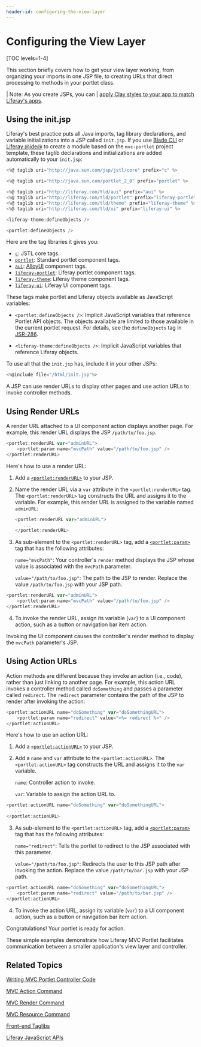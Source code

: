 ```yaml
---
header-id: configuring-the-view-layer
---
```


# Configuring the View Layer

[TOC levels=1-4]

This section briefly covers how to get your view layer working, from organizing
your imports in one JSP file, to creating URLs that direct processing to
methods in your portlet class. 

| Note: As you create JSPs, you can
| [apply Clay styles to your app to match Liferay's apps](/docs/7-1/tutorials/-/knowledge_base/t/applying-clay-styles-to-your-app).

## Using the init.jsp 

Liferay's best practice puts all Java imports, tag library declarations, and
variable initializations into a JSP called `init.jsp`. If you use 
[Blade CLI](/docs/7-1/tutorials/-/knowledge_base/t/blade-cli) or 
[Liferay @ide@](/docs/7-1/tutorials/-/knowledge_base/t/liferay-ide)
to create a module based on the `mvc-portlet` project template, these taglib
declarations and initializations are added automatically to your `init.jsp`:

```javascript
<%@ taglib uri="http://java.sun.com/jsp/jstl/core" prefix="c" %>

<%@ taglib uri="http://java.sun.com/portlet_2_0" prefix="portlet" %>

<%@ taglib uri="http://liferay.com/tld/aui" prefix="aui" %>
<%@ taglib uri="http://liferay.com/tld/portlet" prefix="liferay-portlet" %>
<%@ taglib uri="http://liferay.com/tld/theme" prefix="liferay-theme" %>
<%@ taglib uri="http://liferay.com/tld/ui" prefix="liferay-ui" %>

<liferay-theme:defineObjects />

<portlet:defineObjects />
```

Here are the tag libraries it gives you:

-   [`c`](https://docs.liferay.com/ce/portal/7.2-latest/taglibs/util-taglib/c/tld-frame.html): JSTL core tags. 
-   [`portlet`](https://docs.liferay.com/ce/portal/7.2-latest/taglibs/util-taglib/portlet/tld-frame.html): Standard portlet component tags. 
-   [`aui`](https://docs.liferay.com/ce/portal/7.2-latest/taglibs/util-taglib/aui/tld-summary.html): [AlloyUI](https://alloyui.com/) component tags.  
-   [`liferay-portlet`](https://docs.liferay.com/ce/portal/7.2-latest/taglibs/util-taglib/liferay-portlet/tld-frame.html): Liferay portlet component tags. 
-   [`liferay-theme`](https://docs.liferay.com/ce/portal/7.2-latest/taglibs/util-taglib/liferay-theme/tld-frame.html): Liferay theme component tags. 
-   [`liferay-ui`](https://docs.liferay.com/ce/portal/7.2-latest/taglibs/util-taglib/liferay-ui/tld-frame.html): Liferay UI component tags. 

These tags make portlet and Liferay objects available as JavaScript variables:  

-   `<portlet:defineObjects />`: Implicit JavaScript variables that reference 
    Portlet API objects. The objects available are limited to those available in
    the current portlet request. For details, see the `defineObjects` tag in
    [JSR-286](https://jcp.org/en/jsr/detail?id=286). 

-   `<liferay-theme:defineObjects />`: Implicit JavaScript variables that 
    reference Liferay objects. 

To use all that the `init.jsp` has, include it in your other JSPs:

```javascript
<%@include file="/html/init.jsp"%>
```

A JSP can use render URLs to display other pages and use action URLs to invoke
controller methods. 

## Using Render URLs

A render URL attached to a UI component action displays another page. For example, this render URL displays the JSP `/path/to/foo.jsp`. 

```javascript
<portlet:renderURL var="adminURL">
    <portlet:param name="mvcPath" value="/path/to/foo.jsp" />
</portlet:renderURL>
```

Here's how to use a render URL:

1.  Add a
    [`<portlet:renderURL>`](@platform-ref@/7.2-latest/taglibs/util-taglib/portlet/renderURL.html)
    to your JSP. 

2.  Name the render URL via a `var` attribute in the `<portlet:renderURL>` tag.
    The `<portlet:renderURL>` tag constructs the URL and assigns it to the
    variable. For example, this render URL is assigned to the variable named
    `adminURL`: 

    ```javascript
    <portlet:renderURL var="adminURL">
       ...
    </portlet:renderURL>
    ```

3.  As sub-element to the `<portlet:renderURL>` tag, add a 
    [`<portlet:param>`](@platform-ref@/7.2-latest/taglibs/util-taglib/portlet/param.html)
    tag that has the following attributes:

    `name="mvcPath"`: Your controller's `render` method displays the JSP whose 
    value is associated with the `mvcPath` parameter. 

    `value="/path/to/foo.jsp"`: The path to the JSP to render. Replace the value
    `/path/to/foo.jsp` with your JSP path. 

```javascript
<portlet:renderURL var="adminURL">
    <portlet:param name="mvcPath" value="/path/to/foo.jsp" />
</portlet:renderURL>
```

4.  To invoke the render URL, assign its variable (`var`) to a UI component 
    action, such as a button or navigation bar item action. 

Invoking the UI component causes the controller's render method to display the
`mvcPath` parameter's JSP. 

## Using Action URLs

Action methods are different because they invoke an action (i.e., code), rather
than just linking to another page. For example, this action URL invokes a
controller method called `doSomething` and passes a parameter called `redirect`.
The `redirect` parameter contains the path of the JSP to render after invoking
the action: 

```javascript
<portlet:actionURL name="doSomething" var="doSomethingURL">
    <portlet:param name="redirect" value="<%= redirect %>" />
</portlet:actionURL>
```

Here's how to use an action URL:

1.  Add a
    [`<portlet:actionURL>`](@platform-ref@/7.2-latest/taglibs/util-taglib/portlet/actionURL.html)
    to your JSP. 

2.  Add a `name` and `var` attribute to the `<portlet:actionURL>`. The
    `<portlet:actionURL>` tag constructs the URL and assigns it to the `var`
    variable.

    `name`: Controller action to invoke. 

    `var`: Variable to assign the action URL to. 

```javascript
<portlet:actionURL name="doSomething" var="doSomethingURL">
   ...
</portlet:actionURL>
```

3.  As sub-element to the `<portlet:actionURL>` tag, add a 
    [`<portlet:param>`](@platform-ref@/7.2-latest/taglibs/util-taglib/portlet/param.html)
    tag that has the following attributes:

    `name="redirect"`: Tells the portlet to redirect to the JSP associated with 
    this parameter. 

    `value="/path/to/foo.jsp"`: Redirects the user to this JSP path after
    invoking the action. Replace the value `/path/to/bar.jsp` with your JSP
    path. 

```javascript
<portlet:actionURL name="doSomething" var="doSomethingURL">
    <portlet:param name="redirect" value="/path/to/bar.jsp" />
</portlet:actionURL>
```

4.  To invoke the action URL, assign its variable (`var`) to a UI component 
    action, such as a button or navigation bar item action. 

Congratulations! Your portlet is ready for action. 

These simple examples demonstrate how Liferay MVC Portlet facilitates
communication between a smaller application's view layer and controller. 

## Related Topics 

[Writing MVC Portlet Controller Code](/docs/7-2/appdev/-/knowledge_base/a/writing-mvc-portlet-controller-code)

[MVC Action Command](/docs/7-2/appdev/-/knowledge_base/a/mvc-action-command)

[MVC Render Command](/docs/7-2/appdev/-/knowledge_base/a/mvc-render-command)

[MVC Resource Command](/docs/7-2/appdev/-/knowledge_base/a/mvc-resource-command)

[Front-end Taglibs](/docs/7-2/reference/-/knowledge_base/r/front-end-taglibs)

[Liferay JavaScript APIs](https://portal.liferay.dev/docs/7-2/reference/-/knowledge_base/r/liferay-javascript-apis)
